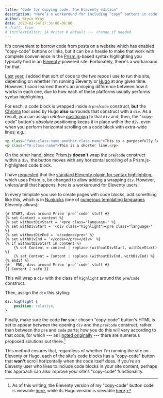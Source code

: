 ```yaml
---
title: "Code for copying code: the Eleventy edition"
description: "Here’s a workaround for including “copy” buttons in code blocks built by Prism-based syntax highlighting in Eleventy."
author: Bryce Wray
date: 2023-02-04T17:36:00-06:00
# draft: true
# initTextEditor: iA Writer # default --- change if needed
---
```


It's convenient to borrow code from posts on a website which has enabled "copy-code" buttons or links, but it can be a hassle to make that work with complete convenience in the [Prism.js](https://prismjs.com)-based syntax highlighting you typically find in an [Eleventy](https://11ty.dev)-powered site. Fortunately, there's a workaround for that.

<!--more-->

[Last year](/posts/2022/05/gems-in-rough-18/#code-for-copying-code), I added that sort of code to the two repos I use to run this site, depending on whether I'm running Eleventy or [Hugo](https://gohugo.io) at any given time. However, I soon learned there's an annoying difference between how it works in each one, due to how each of these platforms usually performs syntax highlighting.

For each, a code block is wrapped inside a `pre`/`code` construct, **but** the [Chroma](https://github.com/alecthomas/chroma) tool used by Hugo **also** surrounds that construct with a `div`. As a result, you can assign *relative* [positioning](https://developer.mozilla.org/en-US/docs/Web/CSS/position) to that `div` and, then, the "copy-code" button's *absolute* positioning keeps it in place within the `div`, even when you perform horizontal scrolling on a code block with extra-wide lines; *e.g.*:

```html
<p class="fake-class-name another-class-name">This is a purposefully long line of HTML, allowing you to see what happens with a code block that requires horizontal scrolling.</p>
<p class="YA-class-name">This is a shorter line.</p>
```

On the other hand, since Prism.js **doesn't** wrap the `pre`/`code` construct within a `div`, the button moves with any horizontal scrolling of a Prism.js-highlighted code block.

I have [requested](https://github.com/11ty/eleventy-plugin-syntaxhighlight/issues/77) that the [standard Eleventy plugin for syntax highlighting](https://github.com/11ty/eleventy-plugin-syntaxhighlight), which uses Prism.js, be changed to allow adding a wrapping `div`. However, unless/until that happens, here is a workaround for Eleventy users.

In every template you use to create pages with code blocks, add something like this, which is in [Nunjucks](https://mozilla.github.io/nunjucks/) (one of [numerous templating languages](https://www.11ty.dev/docs/languages/) Eleventy allows):

```twig
{# START, divs around Prism `pre``code` stuff #}
{% set Content = content %}
{% set withoutDivStart = '<pre class="language-' %}
{% set withDivStart = '<div class="highlight"><pre class="language-' %}
{% set withoutDivEnd = '</code></pre>' %}
{% set withDivEnd = '</code></pre></div>' %}
{% if withoutDivStart in content %}
	{% set Content = content | replace (withoutDivStart, withDivStart) %}
	{% set Content = Content | replace (withoutDivEnd, withDivEnd) %}
{% endif %}
{#   END, divs around Prism `pre``code` stuff #}
{{ Content | safe }}
```

This will wrap a `div` with the class of `highlight` around the `pre`/`code` construct.

Then, assign the `div` this styling:

```css
div.highlight {
	position: relative;
}
```

Finally, make sure the code **for** your chosen "copy-code" button's HTML is set to appear between the opening `div` and the `pre`/`code` construct, rather than between the `pre` and `code` parts; how you do this will vary according to that code, for which --- as I [noted originally](/posts/2022/05/gems-in-rough-18/#code-for-copying-code) --- there are numerous proposed solutions out there.[^repoExample]

[^repoExample]: As of this writing, the Eleventy version of my "copy-code" button code is viewable [here](https://github.com/brycewray/eleventy_site/blob/main/src/assets/js/copy-code-button.js), while its Hugo version is viewable [here](https://github.com/brycewray/hugo_site/blob/main/assets/js/copy-code-button.js).

This method ensures that, regardless of whether I'm running the site on Eleventy or Hugo, each of the site's code blocks has a "copy-code" button that **won't** scroll horizontally when the code itself does. If you're an Eleventy user who likes to include code blocks in your site content, perhaps this approach can also improve *your* site's "copy-code" functionality.
